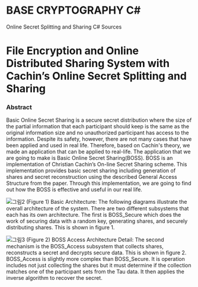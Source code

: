 # BASE CRYPTOGRAPHY C#
Online Secret Splitting and Sharing C# Sources

# File Encryption and Online Distributed Sharing System with Cachin’s Online Secret Splitting and Sharing
### Abstract
Basic Online Secret Sharing is a secure secret distribution where the size of the partial information that each participant should keep is the same as the original information size and no unauthorized participant has access to the information. Despite its safety, however, there are not many cases that have been applied and used in real life. Therefore, based on Cachin's theory, we made an application that can be applied to real-life. The application that we are going to make is Basic Online Secret Sharing(BOSS). BOSS is an implementation of Christian Cachin’s On-line Secret Sharing scheme. This implementation provides basic secret sharing including generation of shares and secret reconstruction using the described General Access Structure from the paper. Through this implementation, we are going to find out how the BOSS is effective and useful in our real life.



![그림2](https://user-images.githubusercontent.com/56234205/67622086-88a40200-f851-11e9-8a58-6875c8b86ab9.png)
(Figure 1)
Basic Architecture: The following diagrams illustrate the overall architecture of the system. There are two different subsystems that each has its own architecture. The first is BOSS_Secure which does the work of securing data with a random key, generating shares, and securely distributing shares. This is shown in figure 1.

![그림3](https://user-images.githubusercontent.com/56234205/67622088-893c9880-f851-11e9-9629-47a4c768b692.png)
(Figure 2)
BOSS Access Architecture Detail: The second mechanism is the BOSS_Access subsystem that collects shares, reconstructs a secret and decrypts secure data. This is shown in figure 2. BOSS_Access is slightly more complex than BOSS_Secure. It is operation includes not just collecting the shares but it must determine if the collection matches one of the participant sets from the Tau data. It then applies the inverse algorithm to recover the secret.


